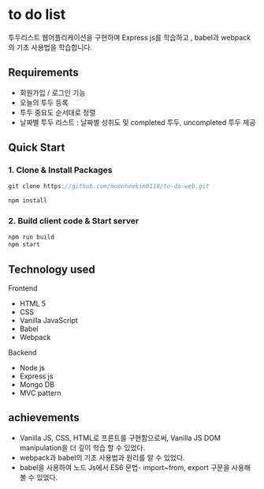 # to do list	

투두리스트 웹어플리케이션을 구현하며 Express js를 학습하고 , babel과 webpack의 기초 사용법을 학습합니다.

## Requirements

- 회원가입 / 로그인 기능
- 오늘의 투두 등록
- 투두 중요도 순서대로 정렬 
- 날짜별 투두 리스트 : 날짜별 성취도 및 completed 투두, uncompleted 투두 제공



## Quick Start

###  1. Clone & Install Packages 

```javascript
git clone https://github.com/moonheekim0118/to-do-web.git

npm install
```



### 2. Build client code & Start server

```javascript
npm run build
npm start
```



## Technology used

Frontend

- HTML 5
- CSS
- Vanilla JavaScript
- Babel
- Webpack

Backend

- Node js
- Express js
- Mongo DB 
- MVC pattern



## achievements 

- Vanilla JS, CSS, HTML로 프론트를 구현함으로써, Vanilla JS DOM manipulation을 더 깊이 학습 할 수 있었다. 
- webpack과 babel의 기초 사용법과 원리를 알 수 있었다.
- babel을 사용하여 노드 Js에서 ES6 문법- import~from, export 구문을 사용해볼 수 있었다.
